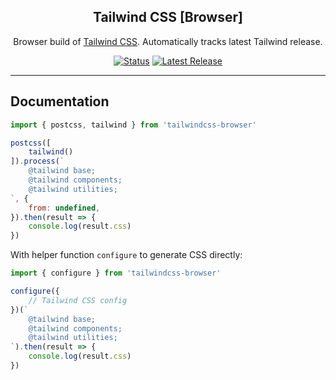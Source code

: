 <h2 align="center">Tailwind CSS [Browser]</h2>
<p align="center">
    Browser build of <a href="https://github.com/tailwindcss/tailwindcss">Tailwind CSS</a>.
    Automatically tracks latest Tailwind release.
</p>

<p align="center">
    <a href="https://github.com/mapgrid/tailwindcss-browser/releases"><img src="https://github.com/mapgrid/tailwindcss-browser/workflows/Publish/badge.svg" alt="Status"></a>
    <a href="https://github.com/mapgrid/tailwindcss-browser/releases"><img src="https://img.shields.io/npm/v/tailwindcss-browser.svg" alt="Latest Release"></a>
</p>

------

## Documentation

```js
import { postcss, tailwind } from 'tailwindcss-browser'

postcss([
    tailwind()
]).process(`
    @tailwind base;
    @tailwind components;
    @tailwind utilities;
`, {
    from: undefined,
}).then(result => {
    console.log(result.css)
})
```

With helper function `configure` to generate CSS directly:

```js
import { configure } from 'tailwindcss-browser'

configure({
    // Tailwind CSS config
})(`
    @tailwind base;
    @tailwind components;
    @tailwind utilities;
`).then(result => {
    console.log(result.css)
})
```
